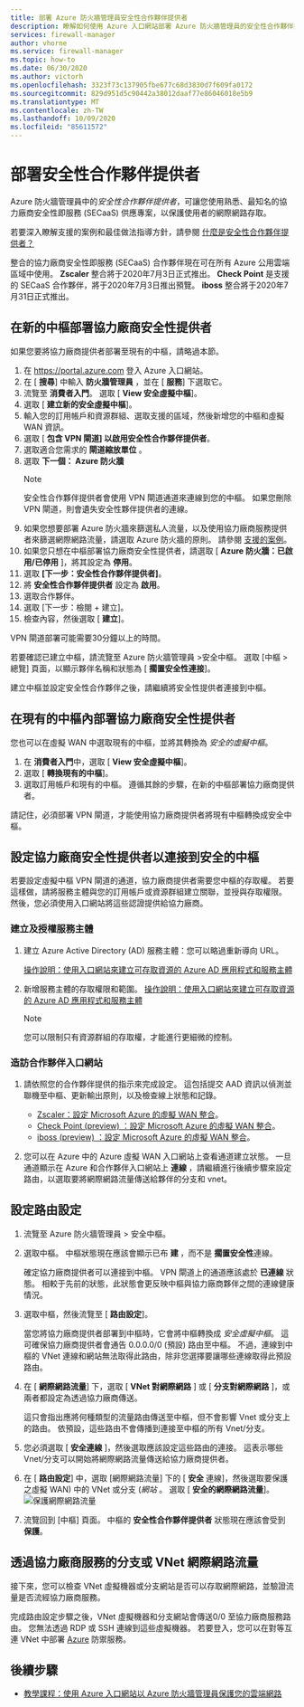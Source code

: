```yaml
---
title: 部署 Azure 防火牆管理員安全性合作夥伴提供者
description: 瞭解如何使用 Azure 入口網站部署 Azure 防火牆管理員的安全性合作夥伴提供者。
services: firewall-manager
author: vhorne
ms.service: firewall-manager
ms.topic: how-to
ms.date: 06/30/2020
ms.author: victorh
ms.openlocfilehash: 3323f73c137905fbe677c68d3830d7f609fa0172
ms.sourcegitcommit: 829d951d5c90442a38012daaf77e86046018e5b9
ms.translationtype: MT
ms.contentlocale: zh-TW
ms.lasthandoff: 10/09/2020
ms.locfileid: "85611572"
---
```

# <a name="deploy-a-security-partner-provider"></a>部署安全性合作夥伴提供者

Azure 防火牆管理員中的*安全性合作夥伴提供者*，可讓您使用熟悉、最知名的協力廠商安全性即服務 (SECaaS) 供應專案，以保護使用者的網際網路存取。

若要深入瞭解支援的案例和最佳做法指導方針，請參閱 [什麼是安全性合作夥伴提供者？](trusted-security-partners.md)


整合的協力廠商安全性即服務 (SECaaS) 合作夥伴現在可在所有 Azure 公用雲端區域中使用。 **Zscaler** 整合將于2020年7月3日正式推出。 **Check Point** 是支援的 SECaaS 合作夥伴，將于2020年7月3日推出預覽。 **iboss** 整合將于2020年7月31日正式推出。

## <a name="deploy-a-third-party-security-provider-in-a-new-hub"></a>在新的中樞部署協力廠商安全性提供者

如果您要將協力廠商提供者部署至現有的中樞，請略過本節。

1. 在 https://portal.azure.com 登入 Azure 入口網站。
2. 在 [ **搜尋**] 中輸入 **防火牆管理員** ，並在 [ **服務**] 下選取它。
3. 流覽至 **消費者入門**。 選取 [ **View 安全虛擬中樞**]。
4. 選取 [ **建立新的安全虛擬中樞**]。
5. 輸入您的訂用帳戶和資源群組、選取支援的區域，然後新增您的中樞和虛擬 WAN 資訊。 
6. 選取 [ **包含 VPN 閘道] 以啟用安全性合作夥伴提供者**。
7. 選取適合您需求的 **閘道縮放單位** 。
8. 選取 **下一個： Azure 防火牆**
   > [!NOTE]
   > 安全性合作夥伴提供者會使用 VPN 閘道通道來連線到您的中樞。 如果您刪除 VPN 閘道，則會遺失安全性夥伴提供者的連線。
9. 如果您想要部署 Azure 防火牆來篩選私人流量，以及使用協力廠商服務提供者來篩選網際網路流量，請選取 Azure 防火牆的原則。 請參閱 [支援的案例](trusted-security-partners.md#key-scenarios)。
10. 如果您只想在中樞部署協力廠商安全性提供者，請選取 [ **Azure 防火牆：已啟用/已停用** ]，將其設定為 **停用**。 
11. 選取  **[下一步：安全性合作夥伴提供者]**。
12. 將 **安全性合作夥伴提供者** 設定為 **啟用**。 
13. 選取合作夥伴。 
14. 選取 [下一步：檢閱 + 建立]。 
15. 檢查內容，然後選取 [ **建立**]。

VPN 閘道部署可能需要30分鐘以上的時間。

若要確認已建立中樞，請流覽至 Azure 防火牆管理員 >安全中樞。 選取 [中樞 >總覽] 頁面，以顯示夥伴名稱和狀態為 [ **擱置安全性連接**]。

建立中樞並設定安全性合作夥伴之後，請繼續將安全性提供者連接到中樞。

## <a name="deploy-a-third-party-security-provider-in-an-existing-hub"></a>在現有的中樞內部署協力廠商安全性提供者

您也可以在虛擬 WAN 中選取現有的中樞，並將其轉換為 *安全的虛擬中樞*。

1. 在 **消費者入門**中，選取 [ **View 安全虛擬中樞**]。
2. 選取 [ **轉換現有的中樞**]。
3. 選取訂用帳戶和現有的中樞。 遵循其餘的步驟，在新的中樞部署協力廠商提供者。

請記住，必須部署 VPN 閘道，才能使用協力廠商提供者將現有中樞轉換成安全中樞。

## <a name="configure-third-party-security-providers-to-connect-to-a-secured-hub"></a>設定協力廠商安全性提供者以連接到安全的中樞

若要設定虛擬中樞 VPN 閘道的通道，協力廠商提供者需要您中樞的存取權。 若要這樣做，請將服務主體與您的訂用帳戶或資源群組建立關聯，並授與存取權限。 然後，您必須使用入口網站將這些認證提供給協力廠商。

### <a name="create-and-authorize-a-service-principal"></a>建立及授權服務主體

1. 建立 Azure Active Directory (AD) 服務主體：您可以略過重新導向 URL。 

   [操作說明：使用入口網站來建立可存取資源的 Azure AD 應用程式和服務主體](../active-directory/develop/howto-create-service-principal-portal.md#register-an-application-with-azure-ad-and-create-a-service-principal)
2. 新增服務主體的存取權限和範圍。
   [操作說明：使用入口網站來建立可存取資源的 Azure AD 應用程式和服務主體](../active-directory/develop/howto-create-service-principal-portal.md#register-an-application-with-azure-ad-and-create-a-service-principal)

   > [!NOTE]
   > 您可以限制只有資源群組的存取權，才能進行更細微的控制。

### <a name="visit-partner-portal"></a>造訪合作夥伴入口網站

1. 請依照您的合作夥伴提供的指示來完成設定。 這包括提交 AAD 資訊以偵測並聯機至中樞、更新輸出原則，以及檢查線上狀態和記錄。

   - [Zscaler：設定 Microsoft Azure 的虛擬 WAN 整合](https://help.zscaler.com/zia/configuring-microsoft-azure-virtual-wan-integration)。
   - [Check Point (preview) ：設定 Microsoft Azure 的虛擬 WAN 整合](https://sc1.checkpoint.com/documents/Infinity_Portal/WebAdminGuides/EN/CloudGuard-Connect-Azure-Virtual-WAN/Default.htm)。
   - [iboss (preview) ：設定 Microsoft Azure 的虛擬 WAN 整合](https://www.iboss.com/blog/securing-microsoft-azure-with-iboss-saas-network-security)。 
   
2. 您可以在 Azure 中的 Azure 虛擬 WAN 入口網站上查看通道建立狀態。 一旦通道顯示在 Azure 和合作夥伴入口網站上 **連線** ，請繼續進行後續步驟來設定路由，以選取要將網際網路流量傳送給夥伴的分支和 vnet。

## <a name="configure-route-settings"></a>設定路由設定

1. 流覽至 Azure 防火牆管理員 > 安全中樞。 
2. 選取中樞。 中樞狀態現在應該會顯示已布 **建** ，而不是 **擱置安全性**連線。

   確定協力廠商提供者可以連接到中樞。 VPN 閘道上的通道應該處於 **已連線** 狀態。 相較于先前的狀態，此狀態會更反映中樞與協力廠商夥伴之間的連線健康情況。
3. 選取中樞，然後流覽至 [ **路由設定**]。

   當您將協力廠商提供者部署到中樞時，它會將中樞轉換成 *安全虛擬中樞*。 這可確保協力廠商提供者會通告 0.0.0.0/0 (預設) 路由至中樞。 不過，連線到中樞的 VNet 連線和網站無法取得此路由，除非您選擇要讓哪些連線取得此預設路由。
4. 在 [ **網際網路流量**] 下，選取 [ **VNet 對網際網路** ] 或 [ **分支對網際網路** ]，或兩者都設定為透過協力廠商傳送。

   這只會指出應將何種類型的流量路由傳送至中樞，但不會影響 Vnet 或分支上的路由。 依預設，這些路由不會傳播到連接至中樞的所有 Vnet/分支。
5. 您必須選取 [ **安全連線** ]，然後選取應該設定這些路由的連接。 這表示哪些 Vnet/分支可以開始將網際網路流量傳送給協力廠商提供者。
6. 在 [ **路由設定**] 中，選取 [網際網路流量] 下的 [ **安全** 連線]，然後選取要保護之虛擬 WAN) 中的 VNet 或分支 (*網站* 。 選取 [ **安全的網際網路流量**]。
   ![保護網際網路流量](media/deploy-trusted-security-partner/secure-internet-traffic.png)
7. 流覽回到 [中樞] 頁面。 中樞的 **安全性合作夥伴提供者** 狀態現在應該會受到  **保護**。

## <a name="branch-or-vnet-internet-traffic-via-third-party-service"></a>透過協力廠商服務的分支或 VNet 網際網路流量

接下來，您可以檢查 VNet 虛擬機器或分支網站是否可以存取網際網路，並驗證流量是否流經協力廠商服務。

完成路由設定步驟之後，VNet 虛擬機器和分支網站會傳送0/0 至協力廠商服務路由。 您無法透過 RDP 或 SSH 連線到這些虛擬機器。 若要登入，您可以在對等互連 VNet 中部署 [Azure](../bastion/bastion-overview.md) 防禦服務。

## <a name="next-steps"></a>後續步驟

- [教學課程：使用 Azure 入口網站以 Azure 防火牆管理員保護您的雲端網路](secure-cloud-network.md)